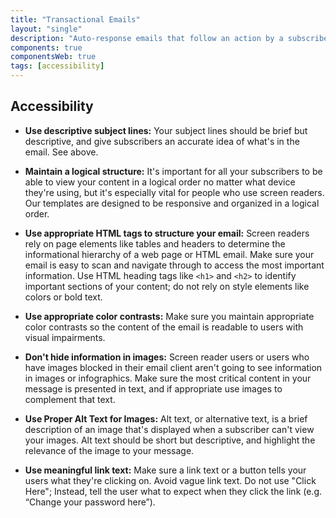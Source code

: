 ```yaml
---
title: "Transactional Emails"
layout: "single"
description: "Auto-response emails that follow an action by a subscriber or user."
components: true
componentsWeb: true
tags: [accessibility]
---
```


## Accessibility

- **Use descriptive subject lines:** Your subject lines should be brief but descriptive, and give subscribers an accurate idea of what's in the email. See above.

- **Maintain a logical structure:** It's important for all your subscribers to be able to view your content in a logical order no matter what device they're using, but it's especially vital for people who use screen readers. Our templates are designed to be responsive and organized in a logical order.

- **Use appropriate HTML tags to structure your email:** Screen readers rely on page elements like tables and headers to determine the informational hierarchy of a web page or HTML email. Make sure your email is easy to scan and navigate through to access the most important information. Use HTML heading tags like `<h1>` and `<h2>` to identify important sections of your content; do not rely on style elements like colors or bold text.

- **Use appropriate color contrasts:** Make sure you maintain appropriate color contrasts so the content of the email is readable to users with visual impairments.

- **Don't hide information in images:** Screen reader users or users who have images blocked in their email client aren't going to see information in images or infographics. Make sure the most critical content in your message is presented in text, and if appropriate use images to complement that text.

- **Use Proper Alt Text for Images:** Alt text, or alternative text, is a brief description of an image that's displayed when a subscriber can't view your images. Alt text should be short but descriptive, and highlight the relevance of the image to your message.

- **Use meaningful link text:** Make sure a link text or a button tells your users what they're clicking on. Avoid vague link text. Do not use "Click Here"; Instead, tell the user what to expect when they click the link (e.g. “Change your password here”).
